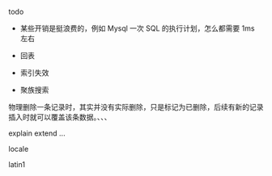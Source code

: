
todo

* 某些开销是挺浪费的，例如 Mysql 一次 SQL 的执行计划，怎么都需要 1ms 左右


* 回表 
* 索引失效     
* 聚族搜索


物理删除一条记录时，其实并没有实际删除，只是标记为已删除，后续有新的记录插入时就可以覆盖该条数据。、、、

explain extend ...

locale

latin1